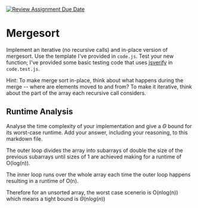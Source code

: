 [![Review Assignment Due Date](https://classroom.github.com/assets/deadline-readme-button-24ddc0f5d75046c5622901739e7c5dd533143b0c8e959d652212380cedb1ea36.svg)](https://classroom.github.com/a/1uurLsu5)
# Mergesort

Implement an iterative (no recursive calls) and in-place version of mergesort.
Use the template I've provided in `code.js`. Test your new function; I've
provided some basic testing code that uses
[jsverify](https://jsverify.github.io/) in `code.test.js`.

Hint: To make merge sort in-place, think about what happens during the merge --
where are elements moved to and from? To make it iterative, think about the
part of the array each recursive call considers.

## Runtime Analysis

Analyse the time complexity of your implementation and give a $\Theta$ bound for
its worst-case runtime. Add your answer, including your reasoning, to this
markdown file.

The outer loop divides the array into subarrays of double the size of the previous
subarrays until sizes of 1 are achieved making for a runtime of O(log(n)).

The inner loop runs over the whole array each time the outer loop happens resulting
in a runtime of O(n).

Therefore for an unsorted array, the worst case scenerio is O(nlog(n)) which means
a tight bound is $\Theta (nlog(n))$
